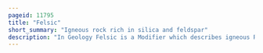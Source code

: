 ```yaml
---
pageid: 11795
title: "Felsic"
short_summary: "Igneous rock rich in silica and feldspar"
description: "In Geology Felsic is a Modifier which describes igneous Rocks that are relatively rich in Elements that form Feldspar and Quartz. It is contrasted with Mafic Rocks which are relatively richer in Magnesium and Iron. Felsic Refers to silicate Minerals, Magma, and Rocks which are enriched in the lighter Elements such as Silicon, Oxygen, Aluminium, Sodium, and Potassium. Felsic Magma or Lava is higher in Viscosity than mafic Magma/Lava, and have low Temperatures to keep the felsic Minerals molten."
---
```

